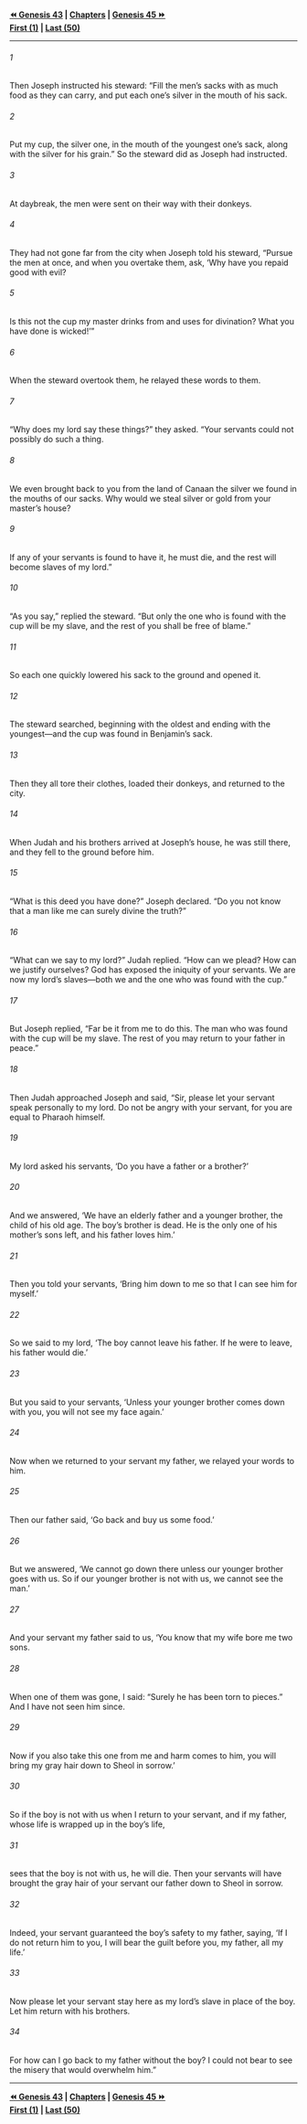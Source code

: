   
**[⏪ Genesis 43](./Genesis%2043.md) | [Chapters](./_index.md) | [Genesis 45 ⏩](./Genesis%2045.md)**  
**[First (1)](./Genesis%201.md) | [Last (50)](./Genesis%2050.md)**  
  
---  
  
###### 1  
Then Joseph instructed his steward: “Fill the men’s sacks with as much food as they can carry, and put each one’s silver in the mouth of his sack.  
  
###### 2  
Put my cup, the silver one, in the mouth of the youngest one’s sack, along with the silver for his grain.” So the steward did as Joseph had instructed.  
  
###### 3  
At daybreak, the men were sent on their way with their donkeys.  
  
###### 4  
They had not gone far from the city when Joseph told his steward, “Pursue the men at once, and when you overtake them, ask, ‘Why have you repaid good with evil?  
  
###### 5  
Is this not the cup my master drinks from and uses for divination? What you have done is wicked!’”  
  
###### 6  
When the steward overtook them, he relayed these words to them.  
  
###### 7  
“Why does my lord say these things?” they asked. “Your servants could not possibly do such a thing.  
  
###### 8  
We even brought back to you from the land of Canaan the silver we found in the mouths of our sacks. Why would we steal silver or gold from your master’s house?  
  
###### 9  
If any of your servants is found to have it, he must die, and the rest will become slaves of my lord.”  
  
###### 10  
“As you say,” replied the steward. “But only the one who is found with the cup will be my slave, and the rest of you shall be free of blame.”  
  
###### 11  
So each one quickly lowered his sack to the ground and opened it.  
  
###### 12  
The steward searched, beginning with the oldest and ending with the youngest—and the cup was found in Benjamin’s sack.  
  
###### 13  
Then they all tore their clothes, loaded their donkeys, and returned to the city.  
  
###### 14  
When Judah and his brothers arrived at Joseph’s house, he was still there, and they fell to the ground before him.  
  
###### 15  
“What is this deed you have done?” Joseph declared. “Do you not know that a man like me can surely divine the truth?”  
  
###### 16  
“What can we say to my lord?” Judah replied. “How can we plead? How can we justify ourselves? God has exposed the iniquity of your servants. We are now my lord’s slaves—both we and the one who was found with the cup.”  
  
###### 17  
But Joseph replied, “Far be it from me to do this. The man who was found with the cup will be my slave. The rest of you may return to your father in peace.”  
  
###### 18  
Then Judah approached Joseph and said, “Sir, please let your servant speak personally to my lord. Do not be angry with your servant, for you are equal to Pharaoh himself.  
  
###### 19  
My lord asked his servants, ‘Do you have a father or a brother?’  
  
###### 20  
And we answered, ‘We have an elderly father and a younger brother, the child of his old age. The boy’s brother is dead. He is the only one of his mother’s sons left, and his father loves him.’  
  
###### 21  
Then you told your servants, ‘Bring him down to me so that I can see him for myself.’  
  
###### 22  
So we said to my lord, ‘The boy cannot leave his father. If he were to leave, his father would die.’  
  
###### 23  
But you said to your servants, ‘Unless your younger brother comes down with you, you will not see my face again.’  
  
###### 24  
Now when we returned to your servant my father, we relayed your words to him.  
  
###### 25  
Then our father said, ‘Go back and buy us some food.’  
  
###### 26  
But we answered, ‘We cannot go down there unless our younger brother goes with us. So if our younger brother is not with us, we cannot see the man.’  
  
###### 27  
And your servant my father said to us, ‘You know that my wife bore me two sons.  
  
###### 28  
When one of them was gone, I said: “Surely he has been torn to pieces.” And I have not seen him since.  
  
###### 29  
Now if you also take this one from me and harm comes to him, you will bring my gray hair down to Sheol in sorrow.’  
  
###### 30  
So if the boy is not with us when I return to your servant, and if my father, whose life is wrapped up in the boy’s life,  
  
###### 31  
sees that the boy is not with us, he will die. Then your servants will have brought the gray hair of your servant our father down to Sheol in sorrow.  
  
###### 32  
Indeed, your servant guaranteed the boy’s safety to my father, saying, ‘If I do not return him to you, I will bear the guilt before you, my father, all my life.’  
  
###### 33  
Now please let your servant stay here as my lord’s slave in place of the boy. Let him return with his brothers.  
  
###### 34  
For how can I go back to my father without the boy? I could not bear to see the misery that would overwhelm him.”  
  
  
---  
  
**[⏪ Genesis 43](./Genesis%2043.md) | [Chapters](./_index.md) | [Genesis 45 ⏩](./Genesis%2045.md)**  
**[First (1)](./Genesis%201.md) | [Last (50)](./Genesis%2050.md)**  
  
